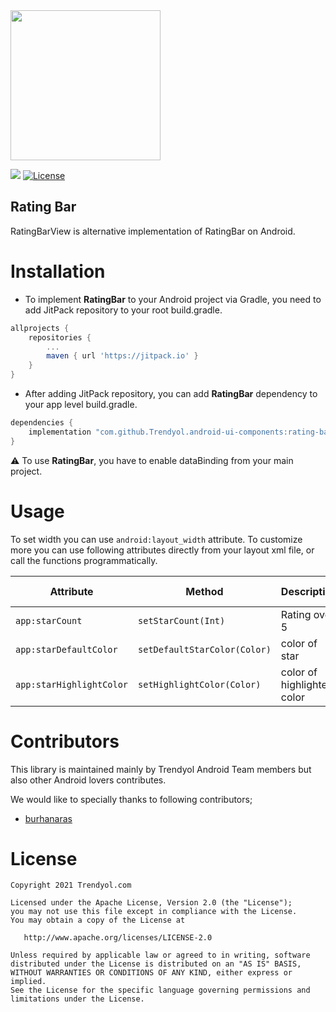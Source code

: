 <img src="https://raw.githubusercontent.com/Trendyol/android-ui-components/master/images/rating-bar-1.png" width="240"/>

[![](https://jitpack.io/v/Trendyol/android-ui-components.svg)](https://jitpack.io/#Trendyol/android-ui-components) [![License](https://img.shields.io/badge/License-Apache%202.0-blue.svg)](https://opensource.org/licenses/Apache-2.0)

## Rating Bar
RatingBarView is alternative implementation of RatingBar on Android.

# Installation
 - To implement **RatingBar** to your Android project via Gradle, you need to add JitPack repository to your root build.gradle.
```gradle
allprojects {
    repositories {
        ...
        maven { url 'https://jitpack.io' }
    }
}
```
 - After adding JitPack repository, you can add **RatingBar** dependency to your app level build.gradle.
```gradle
dependencies {
    implementation "com.github.Trendyol.android-ui-components:rating-bar:$ratingBarVersion"
}
```
:warning: To use **RatingBar**, you have to enable dataBinding from your main project.
# Usage
To set width you can use `android:layout_width` attribute. To customize more you can use following attributes directly from your layout xml file, or call the functions programmatically.

| Attribute |  Method | Description | Default Value |
| ------------- |-------------| ------------- |------------- |
| `app:starCount` | `setStarCount(Int)` | Rating over 5 | 0 |
| `app:starDefaultColor` | `setDefaultStarColor(Color)` | color of star | #e6e6e6 |
| `app:starHighlightColor` | `setHighlightColor(Color)` | color of highlighted color | #ffc000 |

# Contributors
This library is maintained mainly by Trendyol Android Team members but also other Android lovers contributes.

We would like to specially thanks to following contributors;

* [burhanaras](https://github.com/burhanaras)

# License
    Copyright 2021 Trendyol.com

    Licensed under the Apache License, Version 2.0 (the "License");
    you may not use this file except in compliance with the License.
    You may obtain a copy of the License at

       http://www.apache.org/licenses/LICENSE-2.0

    Unless required by applicable law or agreed to in writing, software
    distributed under the License is distributed on an "AS IS" BASIS,
    WITHOUT WARRANTIES OR CONDITIONS OF ANY KIND, either express or implied.
    See the License for the specific language governing permissions and
    limitations under the License.
